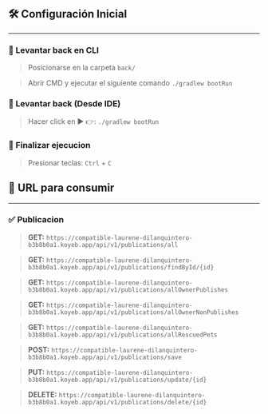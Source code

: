 ## 🛠️ Configuración Inicial

----

### 📌 Levantar back en CLI
>Posicionarse en la carpeta `back/`

>Abrir CMD y ejecutar el siguiente comando `./gradlew bootRun`

### 📌 Levantar back (Desde IDE)
>Hacer click en ▶️ 👉: `./gradlew bootRun`

### 📌 Finalizar ejecucion
> Presionar teclas: `Ctrl` + `C`

## 🔗 URL para consumir

---

### ✅ Publicacion
>**GET:** `https://compatible-laurene-dilanquintero-b3b8b0a1.koyeb.app/api/v1/publications/all`

>**GET:** `https://compatible-laurene-dilanquintero-b3b8b0a1.koyeb.app/api/v1/publications/findById/{id}`

>**GET:** `https://compatible-laurene-dilanquintero-b3b8b0a1.koyeb.app/api/v1/publications/allOwnerPublishes`
 
>**GET:** `https://compatible-laurene-dilanquintero-b3b8b0a1.koyeb.app/api/v1/publications/allOwnerNonPublishes`

>**GET:** `https://compatible-laurene-dilanquintero-b3b8b0a1.koyeb.app/api/v1/publications/allRescuedPets`

>**POST:** `https://compatible-laurene-dilanquintero-b3b8b0a1.koyeb.app/api/v1/publications/save`

>**PUT:** `https://compatible-laurene-dilanquintero-b3b8b0a1.koyeb.app/api/v1/publications/update/{id}`

>**DELETE:** `https://compatible-laurene-dilanquintero-b3b8b0a1.koyeb.app/api/v1/publications/delete/{id}`